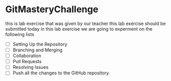 # GitMasteryChallenge

this is lab exercise that was given by our teacher
this lab exercise should be submitted today
in this lab exercise we are going to experment on the following lists
- [ ] Setting Up the Repository
- [ ] Branching and Merging
- [ ] Collaboration
- [ ] Pull Requests
- [ ] Resolving Issues
- [ ] Push all the changes to the GitHub repository.
